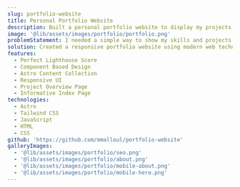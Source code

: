 ```yaml
---
slug: portfolio-website
title: Personal Portfolio Website
description: Built a personal portfolio website to display my projects, skills, and experience in AI and fullstack development.
image: '@lib/assets/images/portfolio/portfolio.png'
problemStatement: I needed a simple way to show my skills and projects to potential clients and employers.
solution: Created a responsive portfolio website using modern web technologies. It features sections for projects, skills, about me, and contact information to give a clear overview of my work.
features:
  - Perfect Lighthouse Score
  - Component Based Design
  - Astro Content Collection
  - Responsive UI
  - Project Overview Page
  - Informative Index Page
technologies:
  - Astro
  - Tailwind CSS
  - JavaScript
  - HTML
  - CSS
github: 'https://github.com/mmalloul/portfolio-website'
galleryImages:
  - '@lib/assets/images/portfolio/seo.png'
  - '@lib/assets/images/portfolio/about.png'
  - '@lib/assets/images/portfolio/mobile-about.png'
  - '@lib/assets/images/portfolio/mobile-hero.png'
---
```

